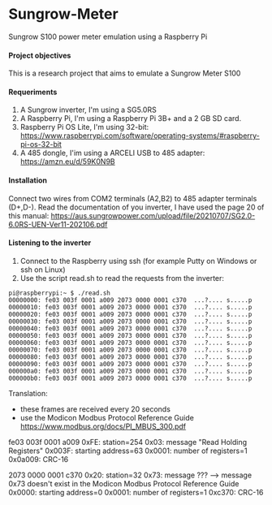 # Sungrow-Meter
Sungrow S100 power meter emulation using a Raspberry Pi

#### Project objectives
This is a research project that aims to emulate a Sungrow Meter S100

#### Requeriments
1. A Sungrow inverter, I'm using a SG5.0RS
2. A Raspberry Pi, I'm using a Raspberry Pi 3B+ and a 2 GB SD card.
3. Raspberry Pi OS Lite, I'm using 32-bit: https://www.raspberrypi.com/software/operating-systems/#raspberry-pi-os-32-bit
4. A 485 dongle, I'im using a ARCELI USB to 485 adapter: https://amzn.eu/d/59K0N9B

#### Installation
Connect two wires from COM2 terminals (A2,B2) to 485 adapter terminals (D+,D-). Read the documentation of you inverter, I have used the page 20 of this manual:  https://aus.sungrowpower.com/upload/file/20210707/SG2.0-6.0RS-UEN-Ver11-202106.pdf

#### Listening to the inverter
1. Connect to the Raspberry using ssh (for example Putty on Windows or ssh on Linux) 
2. Use the script read.sh to read the requests from the inverter:
```
pi@raspberrypi:~ $ ./read.sh 
00000000: fe03 003f 0001 a009 2073 0000 0001 c370  ...?.... s.....p
00000010: fe03 003f 0001 a009 2073 0000 0001 c370  ...?.... s.....p
00000020: fe03 003f 0001 a009 2073 0000 0001 c370  ...?.... s.....p
00000030: fe03 003f 0001 a009 2073 0000 0001 c370  ...?.... s.....p
00000040: fe03 003f 0001 a009 2073 0000 0001 c370  ...?.... s.....p
00000050: fe03 003f 0001 a009 2073 0000 0001 c370  ...?.... s.....p
00000060: fe03 003f 0001 a009 2073 0000 0001 c370  ...?.... s.....p
00000070: fe03 003f 0001 a009 2073 0000 0001 c370  ...?.... s.....p
00000080: fe03 003f 0001 a009 2073 0000 0001 c370  ...?.... s.....p
00000090: fe03 003f 0001 a009 2073 0000 0001 c370  ...?.... s.....p
000000a0: fe03 003f 0001 a009 2073 0000 0001 c370  ...?.... s.....p
000000b0: fe03 003f 0001 a009 2073 0000 0001 c370  ...?.... s.....p
```
Translation:
- these frames are received every 20 seconds
- use the Modicon Modbus Protocol Reference Guide https://www.modbus.org/docs/PI_MBUS_300.pdf

fe03 003f 0001 a009
0xFE: station=254
0x03: message "Read Holding Registers"
0x003F: starting address=63
0x0001: number of registers=1
0x0a009: CRC-16

2073 0000 0001 c370
0x20: station=32
0x73: message ??? --> message 0x73 doesn't exist in the Modicon Modbus Protocol Reference Guide
0x0000: starting address=0
0x0001: number of registers=1
0xc370: CRC-16
